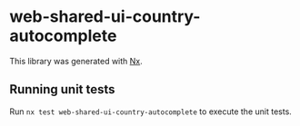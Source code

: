 # web-shared-ui-country-autocomplete

This library was generated with [Nx](https://nx.dev).

## Running unit tests

Run `nx test web-shared-ui-country-autocomplete` to execute the unit tests.
